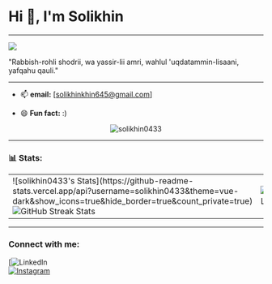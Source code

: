 # Hi 👋, I'm Solikhin
---
![](https://user-images.githubusercontent.com/74038190/225813708-98b745f2-7d22-48cf-9150-083f1b00d6c9.gif)

"Rabbish-rohli shodrii, wa yassir-lii amri, wahlul 'uqdatammin-lisaani, yafqahu qauli."

---
  
- 📫 **email:** [solikhinkhin645@gmail.com]
   
- 😄 **Fun fact:** :)
<p align="center">
  <img src="https://komarev.com/ghpvc/?username=solikhin0433&label=Profile%20views&color=0e75b6&style=flat" alt="solikhin0433" />
</p>

---

### 📊 Stats:

<table>
  <tr>
    <td align="left">
      ![solikhin0433's Stats](https://github-readme-stats.vercel.app/api?username=solikhin0433&theme=vue-dark&show_icons=true&hide_border=true&count_private=true)
      <img src="https://github-readme-streak-stats.herokuapp.com/?user=solikhin0433&theme=vue-dark&hide_border=true" alt="GitHub Streak Stats" />
    </td>
    <td align="right">
      <img src="https://github-readme-stats.vercel.app/api/top-langs/?username=solikhin0433&theme=vue-dark&show_icons=true&hide_border=true&layout=compact" alt="Top Languages" />
    </td>
  </tr>
</table>

---

### Connect with me:  

[![LinkedIn](https://www.linkedin.com/in/solikhin-03b63b252/)  
[![Instagram](https://img.shields.io/badge/-Instagram-E4405F?style=for-the-badge&logo=instagram&logoColor=white)](https://instagram.com/solikhin168)


